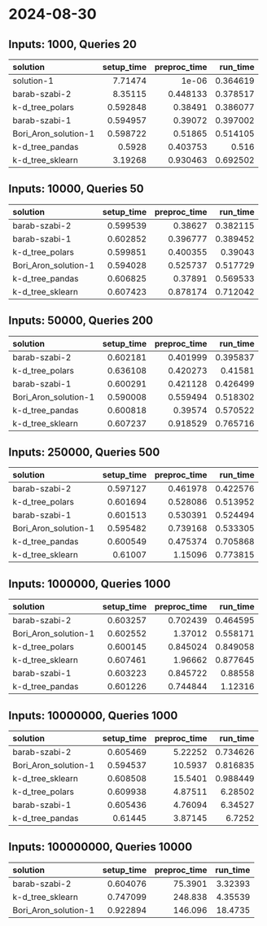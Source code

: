 # 2024-08-30

## Inputs: 1000, Queries 20

| solution             |   setup_time |   preproc_time |   run_time |
|:---------------------|-------------:|---------------:|-----------:|
| solution-1           |     7.71474  |       1e-06    |   0.364619 |
| barab-szabi-2        |     8.35115  |       0.448133 |   0.378517 |
| k-d_tree_polars      |     0.592848 |       0.38491  |   0.386077 |
| barab-szabi-1        |     0.594957 |       0.39072  |   0.397002 |
| Bori_Aron_solution-1 |     0.598722 |       0.51865  |   0.514105 |
| k-d_tree_pandas      |     0.5928   |       0.403753 |   0.516    |
| k-d_tree_sklearn     |     3.19268  |       0.930463 |   0.692502 |

## Inputs: 10000, Queries 50

| solution             |   setup_time |   preproc_time |   run_time |
|:---------------------|-------------:|---------------:|-----------:|
| barab-szabi-2        |     0.599539 |       0.38627  |   0.382115 |
| barab-szabi-1        |     0.602852 |       0.396777 |   0.389452 |
| k-d_tree_polars      |     0.599851 |       0.400355 |   0.39043  |
| Bori_Aron_solution-1 |     0.594028 |       0.525737 |   0.517729 |
| k-d_tree_pandas      |     0.606825 |       0.37891  |   0.569533 |
| k-d_tree_sklearn     |     0.607423 |       0.878174 |   0.712042 |

## Inputs: 50000, Queries 200

| solution             |   setup_time |   preproc_time |   run_time |
|:---------------------|-------------:|---------------:|-----------:|
| barab-szabi-2        |     0.602181 |       0.401999 |   0.395837 |
| k-d_tree_polars      |     0.636108 |       0.420273 |   0.41581  |
| barab-szabi-1        |     0.600291 |       0.421128 |   0.426499 |
| Bori_Aron_solution-1 |     0.590008 |       0.559494 |   0.518302 |
| k-d_tree_pandas      |     0.600818 |       0.39574  |   0.570522 |
| k-d_tree_sklearn     |     0.607237 |       0.918529 |   0.765716 |

## Inputs: 250000, Queries 500

| solution             |   setup_time |   preproc_time |   run_time |
|:---------------------|-------------:|---------------:|-----------:|
| barab-szabi-2        |     0.597127 |       0.461978 |   0.422576 |
| k-d_tree_polars      |     0.601694 |       0.528086 |   0.513952 |
| barab-szabi-1        |     0.601513 |       0.530391 |   0.524494 |
| Bori_Aron_solution-1 |     0.595482 |       0.739168 |   0.533305 |
| k-d_tree_pandas      |     0.600549 |       0.475374 |   0.705868 |
| k-d_tree_sklearn     |     0.61007  |       1.15096  |   0.773815 |

## Inputs: 1000000, Queries 1000

| solution             |   setup_time |   preproc_time |   run_time |
|:---------------------|-------------:|---------------:|-----------:|
| barab-szabi-2        |     0.603257 |       0.702439 |   0.464595 |
| Bori_Aron_solution-1 |     0.602552 |       1.37012  |   0.558171 |
| k-d_tree_polars      |     0.600145 |       0.845024 |   0.849058 |
| k-d_tree_sklearn     |     0.607461 |       1.96662  |   0.877645 |
| barab-szabi-1        |     0.603223 |       0.845722 |   0.88558  |
| k-d_tree_pandas      |     0.601226 |       0.744844 |   1.12316  |

## Inputs: 10000000, Queries 1000

| solution             |   setup_time |   preproc_time |   run_time |
|:---------------------|-------------:|---------------:|-----------:|
| barab-szabi-2        |     0.605469 |        5.22252 |   0.734626 |
| Bori_Aron_solution-1 |     0.594537 |       10.5937  |   0.816835 |
| k-d_tree_sklearn     |     0.608508 |       15.5401  |   0.988449 |
| k-d_tree_polars      |     0.609938 |        4.87511 |   6.28502  |
| barab-szabi-1        |     0.605436 |        4.76094 |   6.34527  |
| k-d_tree_pandas      |     0.61445  |        3.87145 |   6.7252   |

## Inputs: 100000000, Queries 10000

| solution             |   setup_time |   preproc_time |   run_time |
|:---------------------|-------------:|---------------:|-----------:|
| barab-szabi-2        |     0.604076 |        75.3901 |    3.32393 |
| k-d_tree_sklearn     |     0.747099 |       248.838  |    4.35539 |
| Bori_Aron_solution-1 |     0.922894 |       146.096  |   18.4735  |